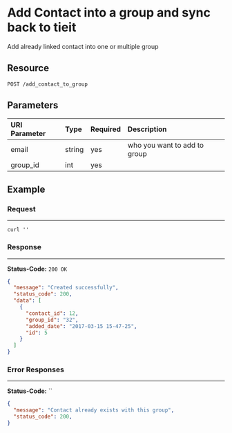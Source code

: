 # Add Contact into a group and sync back to tieit

Add already linked contact into one or multiple group 

## Resource

```
POST /add_contact_to_group
```

## Parameters

URI Parameter | Type | Required | Description
:------------ | :--- | :------- | :----------
email       | string     | yes | who you want to add to group
group_id       | int     | yes

## Example

### Request

--------------------------------------------------------------------------------

```curl
curl ''
```

### Response

--------------------------------------------------------------------------------
**Status-Code:** `200 OK`

```json
{
  "message": "Created successfully",
  "status_code": 200,
  "data": [
    {
      "contact_id": 12,
      "group_id": "32",
      "added_date": "2017-03-15 15-47-25",
      "id": 5
    }
  ]
}
```

### Error Responses

--------------------------------------------------------------------------------

**Status-Code:** ``

```json
{
  "message": "Contact already exists with this group",
  "status_code": 200,
}
```
